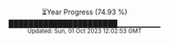 <p align="center">
⏳Year Progress (74.93 %) <br>
██████████████████████▁▁▁▁▁▁▁▁ <br>
<sub>Updated: Sun, 01 Oct 2023 12:02:53 GMT</sub>
</p>

